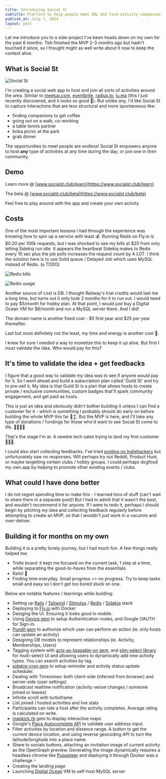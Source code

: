 ```yaml
---
title: Introducing Social St
subtitle: Platform to help people meet IRL and find activity companions
publish_at: July 7, 2024
layout: post
---
```


Let me introduce you to a side-project I've been heads down on my own for the past 6 months. Tbh finished the MVP 2-3 months ago but hadn't touched it since, so I thought might as well write about it now to keep the context alive.

## What is Social St

![Social St](introducing-socialst/logo.svg "=200x200")

I'm creating a social web app to host and join all sorts of activities around the area. Similar to [meetup.com](https://www.meetup.com/), [eventbrite](https://www.eventbrite.ca/), [radius.to](https://radius.to/), [lu.ma](https://lu.ma/) (this I just recently discovered, and it looks so good 🫢). But unlike any, I'd like Social St to capture interactions that are less structural and more spontaneous like:

- finding companions to get coffee
- going out on a walk, co-working
- a table tennis partner
- boba picnic at the park
- grab dinner

The opportunities to meet people are endless! Social St empowers anyone to host **any** type of activities at any time during the day, or join one in their community.

## Demo

Learn more @ [www.socialst.club/learn](https://www.socialst.club/learn)

The beta @ [www.socialst.club/beta](https://www.socialst.club/beta)

Feel free to play around with the app and create your own activity

## Costs

One of the most important lessons I had through the experience was knowing how to spin up a service with least 💰. Running Redis on Fly.io is $0.20 per 100k requests, but I was shocked to see my bills at $20 from only letting Sidekiq run idle. It appears the heartbeat Sidekiq makes to Redis every 10 sec plus the job polls increases the request count by A LOT. I think the solution here is to use Solid queue / Delayed Job which uses MySQL instead of Redis. (a TODO)

![Redis bills](introducing-socialst/redis_bills.png "=400x400")

![Redis usage](introducing-socialst/redis_usage.png "=400x400")

Another source of cost is DB. I thought Railway's trial credits would last me a long time, but turns out it only took 2 months for it to run out. I would need to pay $5/month for hobby plan. At that point, I would just buy a Digital Ocean VM for $6/month and run a MySQL server there. And I did!

The domain name is another fixed cost - $5 first year and $25 per year thereafter.

Last but most definitely not the least, my time and energy is another cost 🥹.

I knew for sure I needed a way to monetize this to keep it up alive. But first I must validate the idea. Who would pay for this?

## It's time to validate the idea + get feedbacks

I figure that a good way to validate my idea was to see if anyone would pay for it. So I went ahead and build a subscription plan called 'Guild St' and try to pre-sell it. My idea is that Guild St is a plan that allows hosts to create private / exclusive communities, custom badges that'll spark community engagement, and get paid as hosts.

This is just an idea and obviously didn't bother building it unless I can find a customer for it - which is something I probably should do early on before building the whole MVP this far 🙂‍↕️. But the MVP is here, and I'll take any type of donations / fundings for those who'd want to see Social St come to life. 👀🧎‍♂️‍➡️

That's the stage I'm at. A newbie tech sales trying to land my first customer 👨‍💼🧳.

I could also start collecting feedbacks. I've tried [posting on Indiehackers](https://www.indiehackers.com/post/feedback-on-my-website-helping-people-meet-irl-and-find-companions-to-do-activities-with-d64206d271) but unfortunately saw no responses. Will perhaps try out Reddit, Product Hunt, or maybe targetting certain clubs / hobby groups. I could perhaps dogfood my own app by helping to promote other existing events / clubs.

## What could I have done better

I do not regret spending time to make this - I learned tons of stuff (can't wait to share them in a separate post)! But I had to admit that it wasn't the best, and wouldn't recommend it for anyone. If I were to redo it, perhaps I should begin by pitching my idea and collecting feedback regularly before attempting to create an MVP, so that I wouldn't just work in a vacumm and over-deliver.

## Building it for months on my own

Building it is a pretty lonely journey, but I had much fun. A few things really helped me:

- Trello board: it kept me focused on the current task, 1 step at a time, while separating the good-to-haves from the essentials.
- Rails! 💪
- Finding time everyday. Small progress >> no progress. Try to keep tasks small and easy so I don't get too bored stuck on one.

Below are notable features / learnings while building:

- Setting up [Rails](https://rubyonrails.org/) / [Tailwind](https://tailwindcss.com/) / [Stimulus](https://stimulus.hotwired.dev/) / [Redis](https://redis.io/) / [Sidekiq](https://github.com/sidekiq/sidekiq) stack
- Deploying to [Fly.io](https://fly.io/) with Docker
- Desiging the UI. Ensuring it looks good in mobile.
- Using [Device gem](https://github.com/heartcombo/devise) to setup Authentication routes, and Google OAUTH for Sign-in.
- [Pundit gem](https://github.com/varvet/pundit) to authorize which user can perform an action (ie. only hosts can update an activity)
- Designing DB models to represent relationships (ie. Activity, Memberships, Users)
- Tagging system with [acts-as-taggable-on gem](https://github.com/mbleigh/acts-as-taggable-on), and [slim-select library](https://slimselectjs.com/) for multi-select UI and allowing users to dynamically add new activity types. You can search activities by tag.
- [sidekiq-cron gem](https://github.com/sidekiq-cron/sidekiq-cron) to setup reminder and activity status update scheduler.
- Dealing with Timezones: both client-side (inferred from browser) and server-side (user settings)
- Broadcast realtime notification (activity venue changes / someone joined or leaves)
- Infinite scroll with turboframe
- List joined / hosted activities and live stats
- Participants can rate a host after the activity completes. Average rating is calculated on write.
- [mapkick.rb](https://github.com/ankane/mapkick) gem to display interactive maps
- Google's [Place Autocomplete API](https://developers.google.com/maps/documentation/javascript/place-autocomplete) to validate user address input.
- Filter activities by location and distance range. A button to get the current device location, and using reverse geocoding API to turn the latitude/longitude into a place name.
- Share to socials buttons, attaching an invitation image of current activity as the OpenGraph preview. Generating the image dynamically requires a headless chrome like [Puppeteer](https://pptr.dev/) and deploying it through Docker was a challenge 💦
- Creating the landing page
- Launching [Digital Ocean](https://www.digitalocean.com/) VM to self-host MySQL server
